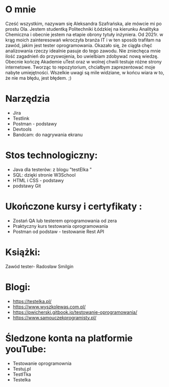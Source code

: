 # O mnie
Cześć wszystkim, nazywam się Aleksandra Szafrańska, ale mówcie mi po prostu Ola. Jestem studentką Politechniki Łódzkiej na kierunku Analityka Chemiczna i obecnie jestem na etapie obrony tytuły inżyniera. Od 2021r. w krąg moich zainteresowań wkroczyła branża IT i w ten sposób trafiłam na zawód, jakim jest tester oprogramowania. Okazało się, że ciągła chęć analizowania rzeczy idealnie pasuje do tego zawodu. Nie zniechęca mnie ilość zagadnień do przyswojenia, bo uwielbiam zdobywać nową wiedzę. Obecnie kończę Akademie uTest oraz w  wolnej chwili testuje różne strony internetowe. Tworząc to repozytorium, chciałbym zaprezentować moje nabyte umiejętności. Wszelkie uwagi są mile widziane, w końcu wiara w to, że nie ma błędu, jest błędem. ;)

# Narzędzia
- Jira
- Testlink
- Postman - podstawy
- Devtools
- Bandcam: do nagrywania ekranu

# Stos technologiczny:
- Java dla testerów: z blogu "testElka " 
- SQL: dzięki stronie W3School 
- HTML i CSS - podstawy
- podstawy Git

# Ukończone kursy i certyfikaty :
- Zostań QA lub testerem oprogramowania od zera
- Praktyczny kurs testowania oprogramowania
- Postman od podstaw - testowanie Rest API

# Książki:
Zawód tester- Radosław Smilgin

# Blogi: 
-  https://testelka.pl/
-  https://www.wyszkolewas.com.pl/
-  https://pwicherski.gitbook.io/testowanie-oprogramowania/
-  https://www.samouczekprogramisty.pl/

# Śledzone konta na platformie youTube: 
- Testowanie oprogramownia 
- Testuj.pl
- TestITka 
- Testelka
